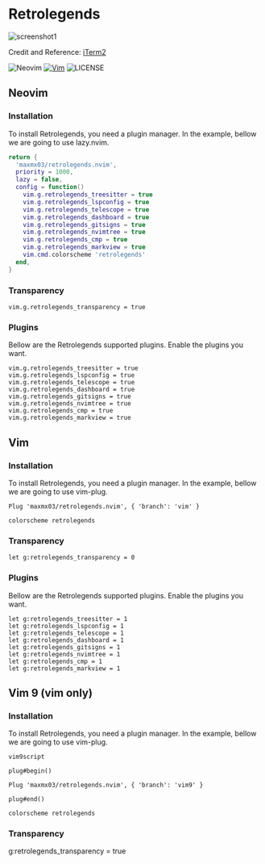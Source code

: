 # Retrolegends

![screenshot1](https://github.com/user-attachments/assets/32cb6901-bc71-4cd7-9075-4eb91e3aacac)


Credit and Reference: [iTerm2](https://github.com/mbadolato/iTerm2-Color-Schemes)

![Neovim](https://img.shields.io/badge/Neovim-blue?NeoVim-%2357A143.svg?&style=for-the-badge&logo=neovim&logoColor=white)
[![Vim](https://img.shields.io/badge/Vim-%2311AB00.svg?logo=vim&logoColor=white)](#)
![LICENSE](https://shields.io/badge/LICENSE-MIT-orange?style=for-the-badge)

## Neovim

### Installation

To install Retrolegends, you need a plugin manager.
In the example, bellow we are going to use lazy.nvim.

```lua
return {
  'maxmx03/retrolegends.nvim',
  priority = 1000,
  lazy = false,
  config = function()
    vim.g.retrolegends_treesitter = true
    vim.g.retrolegends_lspconfig = true
    vim.g.retrolegends_telescope = true
    vim.g.retrolegends_dashboard = true
    vim.g.retrolegends_gitsigns = true
    vim.g.retrolegends_nvimtree = true
    vim.g.retrolegends_cmp = true
    vim.g.retrolegends_markview = true
    vim.cmd.colorscheme 'retrolegends'
  end,
}
```

### Transparency

`vim.g.retrolegends_transparency = true`

### Plugins

Bellow are the Retrolegends supported plugins.
Enable the plugins you want.

```vim
vim.g.retrolegends_treesitter = true
vim.g.retrolegends_lspconfig = true
vim.g.retrolegends_telescope = true
vim.g.retrolegends_dashboard = true
vim.g.retrolegends_gitsigns = true
vim.g.retrolegends_nvimtree = true
vim.g.retrolegends_cmp = true
vim.g.retrolegends_markview = true
```

## Vim

### Installation

To install Retrolegends, you need a plugin manager.
In the example, bellow we are going to use vim-plug.

```vim
Plug 'maxmx03/retrolegends.nvim', { 'branch': 'vim' }

colorscheme retrolegends
```

### Transparency

`let g:retrolegends_transparency = 0`

### Plugins

Bellow are the Retrolegends supported plugins.
Enable the plugins you want.

```vim
let g:retrolegends_treesitter = 1
let g:retrolegends_lspconfig = 1
let g:retrolegends_telescope = 1
let g:retrolegends_dashboard = 1
let g:retrolegends_gitsigns = 1
let g:retrolegends_nvimtree = 1
let g:retrolegends_cmp = 1
let g:retrolegends_markview = 1
```

## Vim 9 (vim only)

### Installation

To install Retrolegends, you need a plugin manager.
In the example, bellow we are going to use vim-plug.

```vim
vim9script

plug#begin()

Plug 'maxmx03/retrolegends.nvim', { 'branch': 'vim9' }

plug#end()

colorscheme retrolegends
```

### Transparency

g:retrolegends_transparency = true
